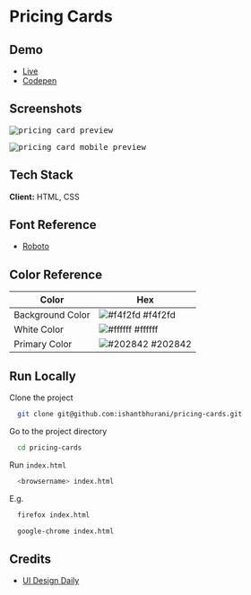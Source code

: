 # Pricing Cards

## Demo

- [Live](https://ishantbhurani.github.io/pricing-cards/)
- [Codepen](https://codepen.io/ivanshaunt/full/KKqGGpM)

## Screenshots

<kbd>![pricing card preview](https://user-images.githubusercontent.com/67356291/129040197-68538883-05f7-4381-aac9-f41a4dc55303.png)</kbd>

<kbd>![pricing card mobile preview](https://user-images.githubusercontent.com/67356291/134775489-0c46c4b6-e5d1-4b6e-9774-847130d2552e.png)</kbd>

## Tech Stack

**Client:** HTML, CSS

## Font Reference

- [Roboto](https://fonts.google.com/specimen/Roboto)

## Color Reference

| Color            | Hex                                                              |
| ---------------- | ---------------------------------------------------------------- |
| Background Color | ![#f4f2fd](https://via.placeholder.com/10/f4f2fd?text=+) #f4f2fd |
| White Color      | ![#ffffff](https://via.placeholder.com/10/ffffff?text=+) #ffffff |
| Primary Color    | ![#202842](https://via.placeholder.com/10/202842?text=+) #202842 |

## Run Locally

Clone the project

```bash
  git clone git@github.com:ishantbhurani/pricing-cards.git
```

Go to the project directory

```bash
  cd pricing-cards
```

Run `index.html`

```bash
  <browsername> index.html
```

E.g.

```bash
  firefox index.html
```

```bash
  google-chrome index.html
```

## Credits

- [UI Design Daily](https://www.uidesigndaily.com/posts/sketch-pricing-cards-ui-design-card-day-1207)
